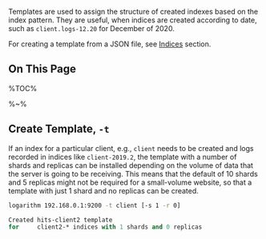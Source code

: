 Templates are used to assign the structure of created indexes based on the index pattern. They are useful, when indices are created according to date, such as `client.logs-12.20` for December of 2020.

For creating a template from a JSON file, see [Indices](Indices#assign-template) section.

## On This Page

%TOC%

%~%

## Create Template, `-t`

If an index for a particular client, e.g., `client` needs to be created and logs recorded in indices like `client-2019.2`, the template with a number of shards and replicas can be installed depending on the volume of data that the server is going to be receiving. This means that the default of 10 shards and 5 replicas might not be required for a small-volume website, so that a template with just 1 shard and no replicas can be created.

```sh
logarithm 192.168.0.1:9200 -t client [-s 1 -r 0]
```

```fs
Created hits-client2 template
for     client2-* indices with 1 shards and 0 replicas
```